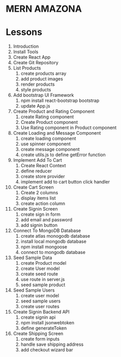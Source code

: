 # MERN AMAZONA

# Lessons

1. Introduction
2. Install Tools
3. Create React App
4. Create Git Repository
5. List Products
   1. create products array
   2. add product images
   3. render products
   4. style products
6. Add bootstrap UI Framework
   1. npm install react-bootstrap bootstrap
   2. update App.js
7. Create Product and Rating Component
   1. create Rating component
   2. Create Product component
   3. Use Rating component in Product component
8. Create Loading and Message Component
   1. create loading component
   2. use spinner component
   3. create message component
   4. create utils.js to define getError function
9. Implement Add To Cart
   1. Create React Context
   2. define reducer
   3. create store provider
   4. implement add to cart button click handler
10. Create Cart Screen
    1. Create 2 columns
    2. display items list
    3. create action column
11. Create Signin Screen
    1. create sign in form
    2. add email and password
    3. add signin button
12. Connect To MongoDB Database
    1. create atlas monogodb database
    2. install local mongodb database
    3. npm install mongoose
    4. connect to mongodb database
13. Seed Sample Data
    1. create Product model
    2. create User model
    3. create seed route
    4. use route in server.js
    5. seed sample product
14. Seed Sample Users
    1. create user model
    2. seed sample users
    3. create user routes
15. Create Signin Backend API
    1. create signin api
    2. npm install jsonwebtoken
    3. define generateToken
16. Create Shipping Screen
    1. create form inputs
    2. handle save shipping address
    3. add checkout wizard bar
